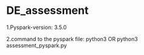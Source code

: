 # DE_assessment
1.Pyspark-version: 3.5.0

2.command to the pyspark file: python3 <filename>  OR python3 assessment_pyspark.py
